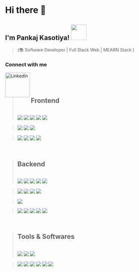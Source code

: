 # Hi there 👋

## I'm Pankaj Kasotiya! <img src="https://media.giphy.com/media/12oufCB0MyZ1Go/giphy.gif" width="50">

> (📚 Software Developer | Full Stack Web | MEARN Stack )

### Connect with me
[<img align="left" alt="LinkedIn" width="80" src="https://img.shields.io/badge/LinkedIn-0077B5?style=for-the-badge&logo=linkedin&logoColor=white" />]( http://www.linkedin.com/in/pankajkasotiya0213)
<br />


<!-- ### 💻 I'm a Developer from Jodhpur,India who loves to code. -->

<br/>

> ## Frontend
>
> <br/>
>  <img src="https://img.shields.io/badge/html5-%23E34F26.svg?style=for-the-badge&logo=html5&logoColor=white" />
>  <img src="https://img.shields.io/badge/CSS3-1572B6?style=for-the-badge&logo=css3&logoColor=white" />
>  <img src="https://img.shields.io/badge/SASS-hotpink.svg?style=for-the-badge&logo=SASS&logoColor=white" />
>  <img src="https://img.shields.io/badge/javascript-%23323330.svg?style=for-the-badge&logo=javascript&logoColor=%23F7DF1E" />
>  <img src="https://img.shields.io/badge/jquery-%230769AD.svg?style=for-the-badge&logo=jquery&logoColor=white" />

>  <img src="https://img.shields.io/badge/bootstrap-%23563D7C.svg?style=for-the-badge&logo=bootstrap&logoColor=white" />
>  <img src="https://img.shields.io/badge/angular-%23DD0031.svg?style=for-the-badge&logo=angular&logoColor=white" />
>  <img src="https://img.shields.io/badge/rxjs-%23B7178C.svg?style=for-the-badge&logo=reactivex&logoColor=white" />

>  <img src="https://img.shields.io/badge/react-%2320232a.svg?style=for-the-badge&logo=react&logoColor=%2361DAFB" />
>  <img src="https://img.shields.io/badge/redux-%23593d88.svg?style=for-the-badge&logo=redux&logoColor=white" />
>  <img src="https://img.shields.io/badge/webpack-%238DD6F9.svg?style=for-the-badge&logo=webpack&logoColor=black" />
>  <img src="https://img.shields.io/badge/chart.js-F5788D.svg?style=for-the-badge&logo=chart.js&logoColor=white" />

<br/>

> ## Backend
>
> <br/>
>  <img src="https://img.shields.io/badge/node.js-6DA55F?style=for-the-badge&logo=node.js&logoColor=white" />
>  <img src="https://img.shields.io/badge/express.js-%23404d59.svg?style=for-the-badge&logo=express&logoColor=%2361DAFB" />
>  <img src="https://img.shields.io/badge/TypeScript-007ACC?style=for-the-badge&logo=typescript&logoColor=white" />
>  <img src="https://img.shields.io/badge/MongoDB-%234ea94b.svg?style=for-the-badge&logo=mongodb&logoColor=white" />
>  <img src="https://img.shields.io/badge/JWT-black?style=for-the-badge&logo=JSON%20web%20tokens" />

>  <img src="https://img.shields.io/badge/PHP-777BB4?style=for-the-badge&logo=php&logoColor=white" />
>  <img src="https://img.shields.io/badge/laravel-%23FF2D20.svg?style=for-the-badge&logo=laravel&logoColor=white" />
>  <img src="https://img.shields.io/badge/mysql-%2300f.svg?style=for-the-badge&logo=mysql&logoColor=white" />
>  <img src="https://img.shields.io/badge/postgres-%23316192.svg?style=for-the-badge&logo=postgresql&logoColor=white" />

>  <img src="https://img.shields.io/badge/Python-3776AB?style=for-the-badge&logo=python&logoColor=white" />

<!-- >  <img src="https://img.shields.io/badge/numpy-%23013243.svg?style=for-the-badge&logo=numpy&logoColor=white" />
>  <img src="https://img.shields.io/badge/pandas-%23150458.svg?style=for-the-badge&logo=pandas&logoColor=white" />
>  <img src="https://img.shields.io/badge/sqlite-%2307405e.svg?style=for-the-badge&logo=sqlite&logoColor=white" />
>  <img src="https://img.shields.io/badge/django-%23092E20.svg?style=for-the-badge&logo=django&logoColor=white" />
>  <img src="https://img.shields.io/badge/DJANGO-REST-ff1709?style=for-the-badge&logo=django&logoColor=white&color=ff1709/&labelColor=gray" /> -->

>  <img src="https://img.shields.io/badge/git-%23F05033.svg?style=for-the-badge&logo=git&logoColor=white" />
>  <img src="https://img.shields.io/badge/github-%23121011.svg?style=for-the-badge&logo=github&logoColor=white" />
>  <img src="https://img.shields.io/badge/AWS-%23FF9900.svg?style=for-the-badge&logo=amazon-aws&logoColor=white" />
>  <img src="https://img.shields.io/badge/heroku-%23430098.svg?style=for-the-badge&logo=heroku&logoColor=white" />
>  <img src="https://img.shields.io/badge/docker-%230db7ed.svg?style=for-the-badge&logo=docker&logoColor=white" />
> <br/>

<br/>

> ## Tools & Softwares
>
> <br/>
>  <img src="https://img.shields.io/badge/Linux-FCC624?style=for-the-badge&logo=linux&logoColor=black" />
>  <img src="https://img.shields.io/badge/iOS-000000?style=for-the-badge&logo=ios&logoColor=white" />
>  <img src="https://img.shields.io/badge/Windows-0078D6?style=for-the-badge&logo=windows&logoColor=white" />

>  <img src="https://img.shields.io/badge/Canva-%2300C4CC.svg?style=for-the-badge&logo=Canva&logoColor=white" />
>  <img src="https://img.shields.io/badge/jira-%230A0FFF.svg?style=for-the-badge&logo=jira&logoColor=white" />
>  <img src="https://img.shields.io/badge/Postman-FF6C37?style=for-the-badge&logo=postman&logoColor=white" />
>  <img src="https://img.shields.io/badge/Visual%20Studio%20Code-0078d7.svg?style=for-the-badge&logo=visual-studio-code/&logoColor=white" />
>  <img src="https://img.shields.io/badge/jenkins-%232C5263.svg?style=for-the-badge&logo=jenkins&logoColor=white" />
>  <img src="https://img.shields.io/badge/bitbucket-%230047B3.svg?style=for-the-badge&logo=bitbucket&logoColor=white" />

<!-- >  <img src="https://img.shields.io/badge/Hashnode-2962FF?style=for-the-badge&logo=hashnode&logoColor=white" />
>  <img src="https://img.shields.io/badge/-Stackoverflow-FE7A16?style=for-the-badge&logo=stack-overflow&logoColor=white" /> -->
